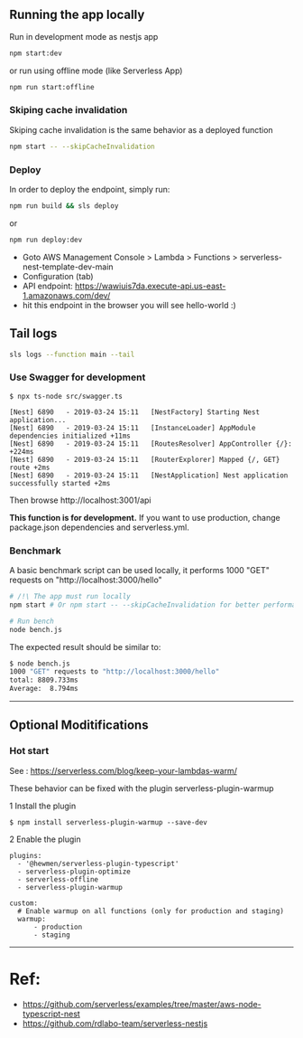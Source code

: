 ## Running the app locally

Run in development mode as nestjs app

```bash
npm start:dev
```

or run using offline mode (like Serverless App)

```bash
npm run start:offline
```

### Skiping cache invalidation

Skiping cache invalidation is the same behavior as a deployed function

```bash
npm start -- --skipCacheInvalidation
```

### Deploy

In order to deploy the endpoint, simply run:

```bash
npm run build && sls deploy
```

or

```bash
npm run deploy:dev
```

- Goto AWS Management Console > Lambda > Functions > serverless-nest-template-dev-main
- Configuration (tab)
- API endpoint: https://wawiuis7da.execute-api.us-east-1.amazonaws.com/dev/
- hit this endpoint in the browser you will see hello-world :)

## Tail logs

```bash
sls logs --function main --tail
```

### Use Swagger for development

```
$ npx ts-node src/swagger.ts
```

```
[Nest] 6890   - 2019-03-24 15:11   [NestFactory] Starting Nest application...
[Nest] 6890   - 2019-03-24 15:11   [InstanceLoader] AppModule dependencies initialized +11ms
[Nest] 6890   - 2019-03-24 15:11   [RoutesResolver] AppController {/}: +224ms
[Nest] 6890   - 2019-03-24 15:11   [RouterExplorer] Mapped {/, GET} route +2ms
[Nest] 6890   - 2019-03-24 15:11   [NestApplication] Nest application successfully started +2ms
```

Then browse http://localhost:3001/api

**This function is for development.** If you want to use production, change package.json dependencies and serverless.yml.

### Benchmark

A basic benchmark script can be used locally, it performs 1000 "GET" requests on "http://localhost:3000/hello"

```bash
# /!\ The app must run locally
npm start # Or npm start -- --skipCacheInvalidation for better performances

# Run bench
node bench.js
```

The expected result should be similar to:

```bash
$ node bench.js
1000 "GET" requests to "http://localhost:3000/hello"
total: 8809.733ms
Average:  8.794ms
```

---

## Optional Moditifications

### Hot start

See : https://serverless.com/blog/keep-your-lambdas-warm/

These behavior can be fixed with the plugin serverless-plugin-warmup

1 Install the plugin

```
$ npm install serverless-plugin-warmup --save-dev
```

2 Enable the plugin

```
plugins:
  - '@hewmen/serverless-plugin-typescript'
  - serverless-plugin-optimize
  - serverless-offline
  - serverless-plugin-warmup

custom:
  # Enable warmup on all functions (only for production and staging)
  warmup:
      - production
      - staging
```

---

# Ref:

- https://github.com/serverless/examples/tree/master/aws-node-typescript-nest
- https://github.com/rdlabo-team/serverless-nestjs
